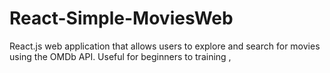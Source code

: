 # React-Simple-MoviesWeb
React.js web application that allows users to explore and search for movies using the OMDb API.   Useful for beginners to training ,  
